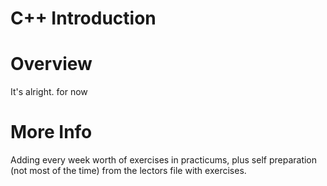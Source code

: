 
# C++ Introduction

# Overview

It's alright. for now

# More Info
Adding every week worth of exercises in practicums, plus self preparation (not most of the time) from the lectors file with exercises.

